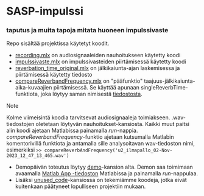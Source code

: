 # SASP-impulssi
### taputus ja muita tapoja mitata huoneen impulssivaste

Repo sisältää projektissa käytetyt koodit.
- [recording.mlx](recording.mlx) on audiosignaaleiden nauhoitukseen käytetty koodi
- [impulssivaste.mlx](impulssivaste.mlx) on impulssivasteiden piirtämisessä käytetty koodi
- [reverbation_time_original.mlx](reverbation_time_original.mlx) on jälkikaiunta-ajan laskemisessa ja piirtämisessä käytetty tiedosto
- [compareReverbandFrequency.mlx](compareReverbandFrequency.mlx) on "pääfunktio" taajuus-jälkikaiunta-aika-kuvaajien piirtämisessä. Se käyttää apunaan singleReverbTime-funktiota, joka löytyy saman nimisestä [tiedostosta](singleReverbTime.mlx).
> [!NOTE]
> Kolme viimeisintä koodia tarvitsevat audiosignaaleja toimiakseen. .wav-tiedostojen oletetaan löytyvän nauhoitukset-kansiosta.
> Kaikki muut paitsi alin koodi ajetaan Matlabissa painamalla _run_-nappia. _compareReverbandFrequency_-funktio ajetaan kutsumalla Matlabin komentorivillä funktiota ja antamalla sille analysoitavan wav-tiedoston nimi, esimerkiksi `>> compareReverbAndFrequency('u2_ilmapallo_02-Nov-2023_12_47_13_465.wav')`

- Demopäivän toteutus löytyy [demo](/demo)-kansion alta. Demon saa toimimaan avaamalla [Matlab App -tiedoston](/demo/SASPDemoApp.mlapp) Matlabissa ja painamalla _run_-nappulaa.
- Lisäksi [unused_code](/unused_code)-kansiossa on tekemiämme koodeja, jotka eivät kuitenkaan päätyneet lopulliseen projektiin mukaan. 
